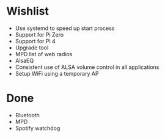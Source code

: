 # Wishlist

* Use systemd to speed up start process
* Support for Pi Zero
* Support for Pi 4
* Upgrade tool
* MPD list of web radios
* AlsaEQ
* Consistent use of ALSA volume control in all applications
* Setup WiFi using a temporary AP

# Done

* Bluetooth
* MPD
* Spotify watchdog
